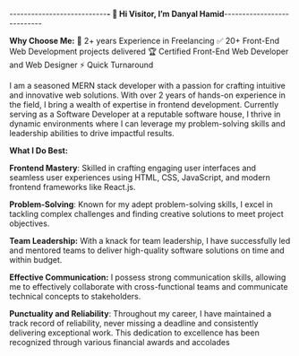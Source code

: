 ---------------------------**- 👋 Hi Visitor, I’m Danyal Hamid**---------------------------
  
**Why Choose Me:**
💎 2+ years Experience in Freelancing
✅ 20+ Front-End Web Development projects delivered
🏆 Certified Front-End Web Developer and Web Designer
⚡️ Quick Turnaround


I am a seasoned MERN stack developer with a passion for crafting intuitive and innovative web solutions. With over 2 years of hands-on experience in the field, I bring a wealth of expertise in frontend development. Currently serving as a Software Developer at a reputable software house, I thrive in dynamic environments where I can leverage my problem-solving skills and leadership abilities to drive impactful results.

**What I Do Best:**

**Frontend Mastery**: Skilled in crafting engaging user interfaces and seamless user experiences using HTML, CSS, JavaScript, and modern frontend frameworks like React.js.

**Problem-Solving**: Known for my adept problem-solving skills, I excel in tackling complex challenges and finding creative solutions to meet project objectives.

**Team Leadership:** With a knack for team leadership, I have successfully led and mentored teams to deliver high-quality software solutions on time and within budget.

**Effective Communication:** I possess strong communication skills, allowing me to effectively collaborate with cross-functional teams and communicate technical concepts to stakeholders.

**Punctuality and Reliability**: Throughout my career, I have maintained a track record of reliability, never missing a deadline and consistently delivering exceptional work. This dedication to excellence has been recognized through various financial awards and accolades
